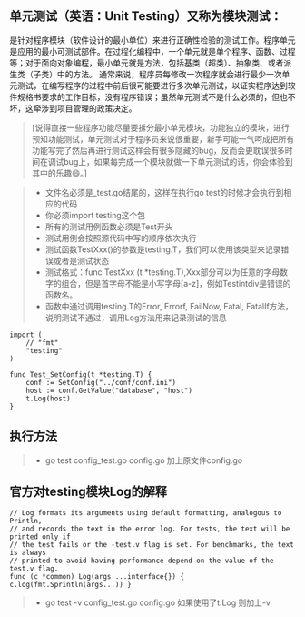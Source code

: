 ## 单元测试（英语：Unit Testing）又称为模块测试：
是针对程序模块（软件设计的最小单位）来进行正确性检验的测试工作。程序单元是应用的最小可测试部件。在过程化编程中，一个单元就是单个程序、函数、过程等；对于面向对象编程，最小单元就是方法，包括基类（超类）、抽象类、或者派生类（子类）中的方法。 通常来说，程序员每修改一次程序就会进行最少一次单元测试，在编写程序的过程中前后很可能要进行多次单元测试，以证实程序达到软件规格书要求的工作目标，没有程序错误；虽然单元测试不是什么必须的，但也不坏，这牵涉到项目管理的政策决定。

> [说得直接一些程序功能尽量要拆分最小单元模块，功能独立的模块，进行预知功能测试，单元测试对于程序员来说很重要，新手可能一气呵成把所有功能写完了然后再进行测试这样会有很多隐藏的bug，反而会更耽误很多时间在调试bug上，如果每完成一个模块就做一下单元测试的话，你会体验到其中的乐趣😄。]

>* 文件名必须是_test.go结尾的，这样在执行go test的时候才会执行到相应的代码 
>* 你必须import testing这个包 
>* 所有的测试用例函数必须是Test开头 
>* 测试用例会按照源代码中写的顺序依次执行 
>* 测试函数TestXxx()的参数是testing.T，我们可以使用该类型来记录错误或者是测试状态 
>* 测试格式：func TestXxx (t *testing.T),Xxx部分可以为任意的字母数字的组合，但是首字母不能是小写字母[a-z]，例如Testintdiv是错误的函数名。    
>* 函数中通过调用testing.T的Error, Errorf, FailNow, Fatal, FatalIf方法，说明测试不通过，调用Log方法用来记录测试的信息

```
import (
    // "fmt"
    "testing"
)

func Test_SetConfig(t *testing.T) {
    conf := SetConfig("../conf/conf.ini")
    host := conf.GetValue("database", "host")
    t.Log(host)
}
```
## 执行方法
>* go test config_test.go config.go 加上原文件config.go
## 官方对testing模块Log的解释
```
// Log formats its arguments using default formatting, analogous to Println,
// and records the text in the error log. For tests, the text will be printed only if
// the test fails or the -test.v flag is set. For benchmarks, the text is always
// printed to avoid having performance depend on the value of the -test.v flag.
func (c *common) Log(args ...interface{}) { c.log(fmt.Sprintln(args...)) }
```
>* go test -v config_test.go config.go 如果使用了t.Log 则加上-v


